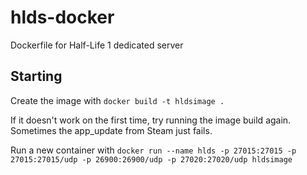 # hlds-docker
Dockerfile for Half-Life 1 dedicated server

## Starting
Create the image with
``docker build -t hldsimage .``

If it doesn't work on the first time, try running the image build again. Sometimes the app_update from Steam just fails.

Run a new container with 
``docker run --name hlds -p 27015:27015 -p 27015:27015/udp -p 26900:26900/udp -p 27020:27020/udp hldsimage``
